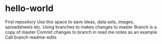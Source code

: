 # hello-world
First repository
Use this space to save ideas, data sets, images, spreadsheets etc.
Using branches to makes changes to master
Branch is a copy of master
Commit changes to branch in read me notes as an example
Call branch readme-edits
